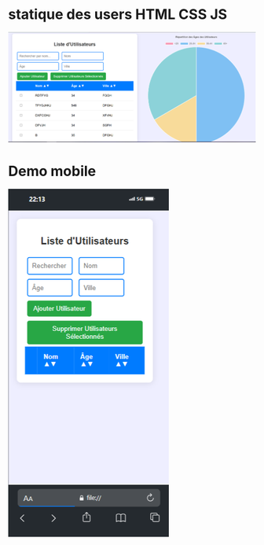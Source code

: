 # statique des users HTML CSS JS 

<img src="./demo.png" alt="">

# Demo mobile

<img src="./demo2.png" alt="">
